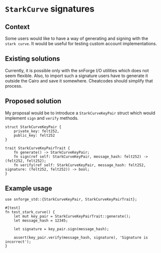 # `StarkCurve` signatures

## Context

Some users would like to have a way of generating and signing with the `stark curve`. It would be useful for testing
custom account implementations. 

## Existing solutions

Currently, it is possible only with the snForge I/O utilities which does not seem flexible. Also, to import such a signature
users have to generate it outside the Cairo and save it somewhere. Cheatcodes should simplify that process.

## Proposed solution

My proposal would be to introduce a `StarkCurveKeyPair` struct which would implement `sign` and `verify` methods.

```cairo
struct StarkCurveKeyPair {
    private_key: felt252,
    public_key: felt252 
}

trait StarkCurveKeyPairTrait {
    fn generate() -> StarkCurveKeyPair;
    fn sign(ref self: StarkCurveKeyPair, message_hash: felt252) -> (felt252, felt252);
    fn verify(ref self: StarkCurveKeyPair, message_hash: felt252, signature: (felt252, felt252)) -> bool;
}
```

## Example usage

```cairo
use snforge_std::{StarkCurveKeyPair, StarkCurveKeyPairTrait};

#[test]
fn test_stark_curve() {
    let mut key_pair = StarkCurveKeyPairTrait::generate();
    let message_hash = 12345;
    
    let signature = key_pair.sign(message_hash);
    
    assert(key_pair.verify(message_hash, signature), 'Signature is incorrect');
}
```

